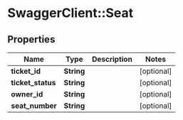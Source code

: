 # SwaggerClient::Seat

## Properties
Name | Type | Description | Notes
------------ | ------------- | ------------- | -------------
**ticket_id** | **String** |  | [optional] 
**ticket_status** | **String** |  | [optional] 
**owner_id** | **String** |  | [optional] 
**seat_number** | **String** |  | [optional] 


